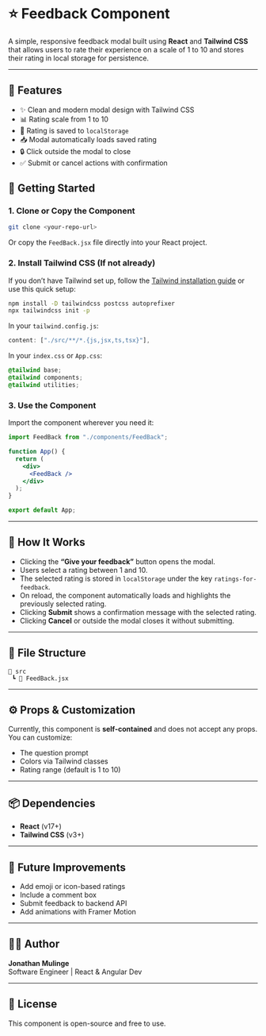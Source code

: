 

# ⭐ Feedback Component

A simple, responsive feedback modal built using **React** and **Tailwind CSS** that allows users to rate their experience on a scale of 1 to 10 and stores their rating in local storage for persistence.

---

## 🧩 Features

- ✨ Clean and modern modal design with Tailwind CSS
- 📊 Rating scale from 1 to 10
- 💾 Rating is saved to `localStorage`
- 📥 Modal automatically loads saved rating
- 🔒 Click outside the modal to close
- ✅ Submit or cancel actions with confirmation


## 🚀 Getting Started

### 1. Clone or Copy the Component

```bash
git clone <your-repo-url>
```

Or copy the `FeedBack.jsx` file directly into your React project.

### 2. Install Tailwind CSS (If not already)

If you don’t have Tailwind set up, follow the [Tailwind installation guide](https://tailwindcss.com/docs/installation) or use this quick setup:

```bash
npm install -D tailwindcss postcss autoprefixer
npx tailwindcss init -p
```

In your `tailwind.config.js`:

```js
content: ["./src/**/*.{js,jsx,ts,tsx}"],
```

In your `index.css` or `App.css`:

```css
@tailwind base;
@tailwind components;
@tailwind utilities;
```

### 3. Use the Component

Import the component wherever you need it:

```jsx
import FeedBack from "./components/FeedBack";

function App() {
  return (
    <div>
      <FeedBack />
    </div>
  );
}

export default App;
```

---

## 🧠 How It Works

- Clicking the **“Give your feedback”** button opens the modal.
- Users select a rating between 1 and 10.
- The selected rating is stored in `localStorage` under the key `ratings-for-feedback`.
- On reload, the component automatically loads and highlights the previously selected rating.
- Clicking **Submit** shows a confirmation message with the selected rating.
- Clicking **Cancel** or outside the modal closes it without submitting.

---

## 📁 File Structure

```
📁 src
 ┗ 📄 FeedBack.jsx
```

---

## ⚙️ Props & Customization

Currently, this component is **self-contained** and does not accept any props. You can customize:
- The question prompt
- Colors via Tailwind classes
- Rating range (default is 1 to 10)

---

## 📦 Dependencies

- **React** (v17+)
- **Tailwind CSS** (v3+)

---

## 🧪 Future Improvements

- Add emoji or icon-based ratings
- Include a comment box
- Submit feedback to backend API
- Add animations with Framer Motion

---

## 🧑‍💻 Author

**Jonathan Mulinge**  
Software Engineer | React & Angular Dev

---

## 📄 License

This component is open-source and free to use.

